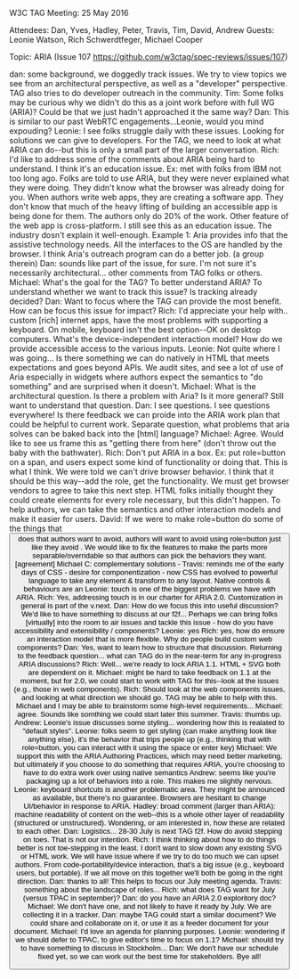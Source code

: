 W3C TAG Meeting: 25 May 2016

Attendees: Dan, Yves, Hadley, Peter, Travis, Tim, David, Andrew
Guests: Leonie Watson, Rich Schwerdtfeger, Michael Cooper

Topic: ARIA (Issue 107 https://github.com/w3ctag/spec-reviews/issues/107)

dan: some background, we doggedly track issues. We try to view topics we see from an architectural perspective, as well as a "developer" perspective. TAG also tries to do developer outreach in the community. 
Tim: Some folks may be curious why we didn't do this as a joint work before with full WG (ARIA)? Could be that we just hadn't approached it the same way?
Dan: This is similar to our past WebRTC engagements...Leonie, would you mind expouding?
Leonie: I see folks struggle daily with these issues. Looking for solutions we can give to developers. For the TAG, we need to look at what ARIA can do--but this is only a small part of the larger conversation.
Rich: I'd like to address some of the comments about ARIA being hard to understand. I think it's an education issue. Ex: met with folks from IBM not too long ago. Folks are told to use ARIA, but they were never explained what they were doing. They didn't know what the browser was already doing for you. When authors write web apps, they are creating a software app. They don't know that much of the heavy lifting of building an accessible app is being done for them. The authors only do 20% of the work. Other feature of the web app is cross-platform. I still see this as an education issue. The industry dosn't explain it well-enough. 
Example 1: Aria provides info that the assistive technology needs. All the interfaces to the OS are handled by the browser.
I think Aria's outreach program can do a better job. (a group therein)
Dan: sounds like part of the issue, for sure. I'm not sure it's necessarily architectural... other comments from TAG folks or others.
Michael: What's the goal for the TAG? To better understand ARIA? To understand whether we want to track this issue? Is tracking already decided?
Dan: Want to focus where the TAG can provide the most benefit. How can be focus this issue for impact?
Rich: I'd appreciate your help with.. custom [rich] internet apps, have the most problems with supporting a keyboard. On mobile, keyboard isn't the best option--OK on desktop computers. What's the device-independent interaction model? How do we provide accessible access to the various inputs.
Leonie: Not quite where I was going... Is there something we can do natively in HTML that meets expectations and goes beyond APIs. We audit sites, and see a lot of use of Aria especially in widgets where authors expect the semantics to "do something" and are surprised when it doesn't.
Michael: What is the architectural question. Is there a problem with Aria? Is it more general? Still want to understand that question.
Dan: I see questions. I see questions everywhere! Is there feedback we can proide into the ARIA work plan that could be helpful to current work. Separate question, what problems that aria solves can be baked back into the [html] language?
Michael: Agree. Would like to see us frame this as "getting there from here" (don't throw out the baby with the bathwater).
Rich: Don't put ARIA in a box. Ex: put role=button on a span, and users expect some kind of functionality or doing that. This is what I think. We were told we can't drive browser behavior. I think that it should be this way--add the role, get the functionality. We must get browser vendors to agree to take this next step. HTML folks initially thought they could create elements for every role necessary, but this didn't happen. To help authors, we can take the semantics and other interaction models and make it easier for users.
David: If we were to make role=button do some of the things that <button> does that authors want to avoid, authors will want to avoid using role=button just like they avoid <buttton>. We would like to fix the features to make the parts more separable/overridable so that authors can pick the behaviors they want.
[agreement]
Michael C: complementary solutions - 
Travis: reminds me of the early days of CSS - desire for componentization - now CSS has evolved to powerful language to take any element & transform to any layout. Native controls & behaviours are an 
Leonie: touch is one of the biggest problems we have with ARIA.
Rich: Yes, addressing touch is in our charter for ARIA 2.0. Customization in general is part of the v.next.
Dan: How do we focus this into useful discussion? We'd like to have something to discuss at our f2f... Perhaps we can bring folks [virtually] into the room to air issues and tackle this issue - how do you have accessibility and extensibility / components?
Leonie: yes
Rich: yes, how do ensure an interaction model that is more flexible. Why do people build custom web components? 
Dan: Yes, want to learn how to structure that discussion. Returning to the feedback question... what can TAG do in the near-term for any in-progress ARIA discussions?
Rich: Well... we're ready to lock ARIA 1.1. HTML + SVG both are dependent on it.
Michael: might be hard to take feedback on 1.1 at the moment, but for 2.0, we could start to work with TAG for this--look at the issues (e.g., those in web components).
Rich: Should look at the web components issues, and looking at what direction we should go. TAG may be able to help with this. Michael and I may be able to brainstorm some high-level requirements...
Michael: agree. Sounds like somthing we could start later this summer.
Travis: thumbs up.
Andrew: Leonie's issue discusses some styling... wondering how this is realated to "default styles".
Leonie: folks seem to get styling (can make anything look like anything else), it's the behavior that trips people up (e.g., thinking that with role=button, you can interact with it using the space or enter key)
Michael: We support this with the ARIA Authoring Practices, which may need better marketing, but ultimately if you choose to do something that requires ARIA, you're choosing to have to do extra work over using native semantics
Andrew: seems like you're packaging up a lot of behaviors into a role. This makes me slightly nervous.
Leonie: keyboard shortcuts is another problematic area. They might be announced as available, but there's no guarantee. Browsers are hesitant to change UI/behavior in response to ARIA.
Hadley: broad comment (larger than ARIA): machine readability of content on the web--this is a whole other layer of readability (structured or unstructured). Wondering, or am interested in, how these are related to each other.
Dan: Logistics... 28-30 July is next TAG f2f. How do avoid stepping on toes. That is not our intention.
Rich: I think thinking about how to do things better is not toe-stepping in the least. I don't want to slow down any existing SVG or HTML work. We will have issue where if we try to do too much we can upset authors. From code-portability/device interaction, that's a big issue (e.g., keyboard users, but portable). If we all move on this together we'll both be going in the right direction.
Dan: thanks to all! This helps to focus our July meeting agenda. 
Travis: something about the landscape of roles...
Rich: what does TAG want for July (versus TPAC in september)?
Dan: do you have an ARIA 2.0 exploritory doc?
Michael: We don't have one, and not likely to have it ready by July. We are collecting it in a tracker.
Dan: maybe TAG could start a similar document? We could share and collaborate on it, or use it as a feeder document for your document.
Michael: I'd love an agenda for planning purposes.
Leonie: wondering if we should defer to TPAC, to give editor's time to focus on 1.1?
Michael: should try to have something to discuss in Stockholm...
Dan: We don't have our schedule fixed yet, so we can work out the best time for stakeholders.
Bye all!
